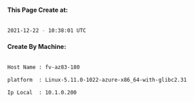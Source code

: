 
   
#### This Page Create at:

```bash

2021-12-22 - 10:38:01 UTC

```

#### Create By Machine:

```bash

Host Name : fv-az83-180

platform  : Linux-5.11.0-1022-azure-x86_64-with-glibc2.31

Ip Local  : 10.1.0.200

```

